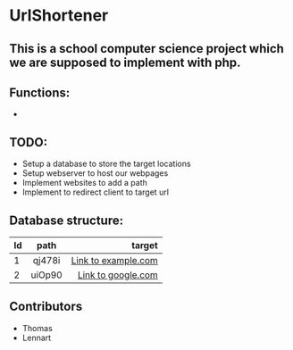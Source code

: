 # UrlShortener

## This is a school computer science project which we are supposed to implement with php.

## Functions:
- 
## TODO: 
- Setup a database to store the target locations
- Setup webserver to host our webpages
- Implement websites to add a path
- Implement to redirect client to target url

## Database structure:
| Id         | path         | target                      |
| :----------- | :--------------: | -------------------------: |
| 1 | qj478i | [Link to example.com](http://www.example.com)  |
| 2 | uiOp90 | [Link to google.com](https://www.google.com) |


## Contributors
  - Thomas
  - Lennart
